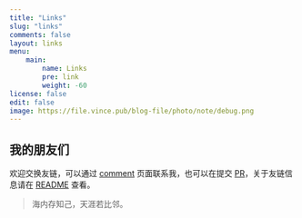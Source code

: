 ```yaml
---
title: "Links"
slug: "links"
comments: false
layout: links
menu: 
    main:
        name: Links
        pre: link
        weight: -60
license: false
edit: false
image: https://file.vince.pub/blog-file/photo/note/debug.png
---
```


## 我的朋友们

欢迎交换友链，可以通过 [comment](/comment) 页面联系我，也可以在提交 [PR](https://github.com/vinceying/Vince-blog/edit/main/data/links.json)，关于友链信息请在 [README](https://github.com/vinceying/Vince-blog#link-information) 查看。

> 海内存知己，天涯若比邻。